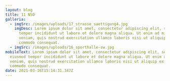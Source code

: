 ```yaml
---
layout: blog
title: 11 NSO
galleria:
  - imgSrc: /images/uploads/17_strasse_saettigung4.jpg
    imgDesc: Lorem ipsum dolor sit amet, consectetur adipiscing elit, sed do eiusmod
      tempor incididunt ut labore et dolore magna aliqua. Ut enim ad minim
      veniam, quis nostrud exercitation ullamco laboris nisi ut aliquip ex ea
      commodo consequat.
  - imgSrc: /images/uploads/16_sporthalle-sw.jpg
mobileText: Lorem ipsum dolor sit amet, consectetur adipiscing elit, sed do
  eiusmod tempor incididunt ut labore et dolore magna aliqua. Ut enim ad minim
  veniam, quis nostrud exercitation ullamco laboris nisi ut aliquip ex ea
  commodo consequat.
date: 2021-03-16T15:14:31.347Z
---
```

